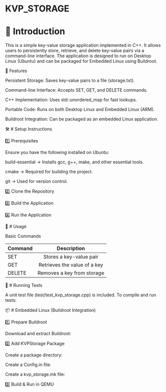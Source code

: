 # KVP_STORAGE
# 📌  Introduction

This is a simple key-value storage application implemented in C++. It allows users to persistently store, retrieve, and delete key-value pairs via a command-line interface. The application is designed to run on Desktop Linux (Ubuntu) and can be packaged for Embedded Linux using Buildroot.

🚀 Features

Persistent Storage: Saves key-value pairs to a file (storage.txt).

Command-line Interface: Accepts SET, GET, and DELETE commands.

C++ Implementation: Uses std::unordered_map for fast lookups.

Portable Code: Runs on both Desktop Linux and Embedded Linux (ARM).

Buildroot Integration: Can be packaged as an embedded Linux application.


🛠️ # Setup Instructions

1️⃣ Prerequisites

Ensure you have the following installed on Ubuntu:

build-essential → Installs gcc, g++, make, and other essential tools.

cmake → Required for building the project.

git → Used for version control.

2️⃣ Clone the Repository

3️⃣ Build the Application

4️⃣ Run the Application

🎯 # Usage

Basic Commands

| Command             | Description                    |
| :----------------   | :-----------------------------:|
| SET <key> <value>   |   Stores a key-value pair      | 
| GET <key>           |   Retrieves the value of a key |
| DELETE <key>        |  Removes a key from storage    |


🔬 # Running Tests

A unit test file (test/test_kvp_storage.cpp) is included. To compile and run tests:


📦 # Embedded Linux (Buildroot Integration)

1️⃣ Prepare Buildroot

Download and extract Buildroot:

2️⃣ Add KVPStorage Package

Create a package directory:

Create a Config.in file:

Create a kvp_storage.mk file:

3️⃣ Build & Run in QEMU





